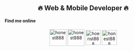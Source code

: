 <h2 align="center">🔥 Web & Mobile Developer 🔥</h2>

<h4>Find me online</h5>
<div align="center">
  <a href="https://discord.gg/honest888" target="blank" sytle="margin-right:-4px;" ><img align="center" src="https://cdn0.iconfinder.com/data/icons/free-social-media-set/24/discord-512.png" alt="honest888" height="54px" width="54px"/></a>
  <a href="https://t.me/honest8888" target="blank"><img align="center" src="https://cdn3.iconfinder.com/data/icons/social-icons-33/512/Telegram-512.png" alt="honest888" height="54px" width="54px" /></a>
  <a href="https://join.skype.com/invite/ORViDdbMeCnR" target="blank"><img align="center" src="https://cdn1.iconfinder.com/data/icons/social-icon-1-1/512/social_style_1_skype-512.png" alt="hoenst888" height="48px" width="48px"/></a>
  <a href="https://wa.me/17162208652" target="blank"><img align="center" src="https://cdn0.iconfinder.com/data/icons/social-circle-3/72/Whatsapp-512.png" alt="honest888" height="48px" width="48px" /></a>
<div>
</p>
<!-- Proudly created with GPRM ( https://gprm.itsvg.in ) -->
